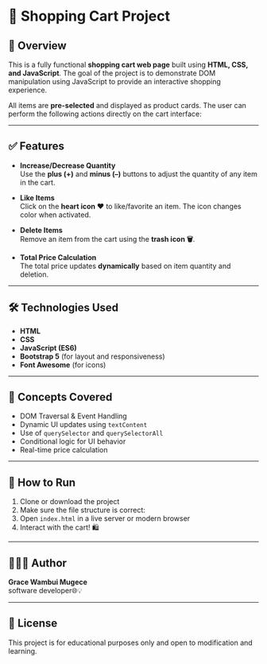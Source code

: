 # 🛒 Shopping Cart Project

## 📌 Overview

This is a fully functional **shopping cart web page** built using **HTML, CSS, and JavaScript**. The goal of the project is to demonstrate DOM manipulation using JavaScript to provide an interactive shopping experience.

All items are **pre-selected** and displayed as product cards. The user can perform the following actions directly on the cart interface:

---

## ✅ Features

- **Increase/Decrease Quantity**  
  Use the **plus (+)** and **minus (–)** buttons to adjust the quantity of any item in the cart.

- **Like Items**  
  Click on the **heart icon ❤️** to like/favorite an item. The icon changes color when activated.

- **Delete Items**  
  Remove an item from the cart using the **trash icon 🗑️**.

- **Total Price Calculation**  
  The total price updates **dynamically** based on item quantity and deletion.

---

## 🛠️ Technologies Used

- **HTML**
- **CSS**
- **JavaScript (ES6)**
- **Bootstrap 5** (for layout and responsiveness)
- **Font Awesome** (for icons)

---

## 🧠 Concepts Covered

- DOM Traversal & Event Handling
- Dynamic UI updates using `textContent`
- Use of `querySelector` and `querySelectorAll`
- Conditional logic for UI behavior
- Real-time price calculation

---

## 📁 How to Run

1. Clone or download the project
2. Make sure the file structure is correct:
3. Open `index.html` in a live server or modern browser
4. Interact with the cart! 🛍️

---

## 👩🏽‍💻 Author

**Grace Wambui Mugece**  
software developer🌐💡

---

## 📝 License

This project is for educational purposes only and open to modification and learning.

